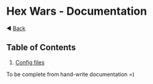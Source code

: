# Hex Wars - Documentation

:arrow_backward: [Back](../README.md)

## Table of Contents

1. [Config files](./config.md)

To be complete from hand-write documentation =)
